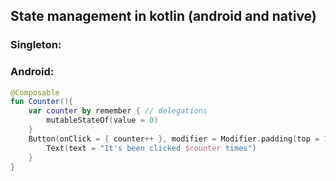 ## State management in kotlin (android and native)

### Singleton:

### Android:
```kt
@Composable
fun Counter(){
    var counter by remember { // delegations
        mutableStateOf(value = 0)
    }
    Button(onClick = { counter++ }, modifier = Modifier.padding(top = 77.dp, start = 27.dp)) {
        Text(text = "It's been clicked $counter times")
    }
}
```